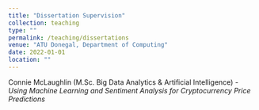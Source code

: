 ```yaml
---
title: "Dissertation Supervision"
collection: teaching
type: ""
permalink: /teaching/dissertations
venue: "ATU Donegal, Department of Computing"
date: 2022-01-01
location: ""
---
```


Connie McLaughlin (M.Sc. Big Data Analytics & Artificial Intelligence) - _Using Machine Learning and Sentiment Analysis for Cryptocurrency Price Predictions_
